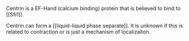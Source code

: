 Centrin is a EF-Hand (calcium binding) protein that is believed to bind to [[Sfi1]].

Centrin can form a [[liquid-liquid phase separate]]. It is unknown if this is related to contraction or is just a mechanism of localizaiton.

